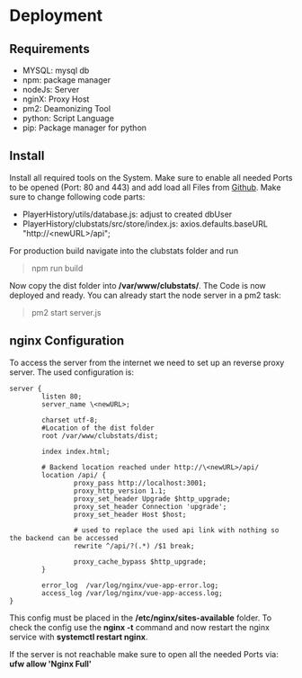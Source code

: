 # Deployment

## Requirements

 - MYSQL: mysql db
 - npm: package manager
 - nodeJs: Server
 - nginX: Proxy Host
 - pm2: Deamonizing Tool
 - python: Script Language
 - pip: Package manager for python

## Install

Install all required tools on the System. Make sure to enable all needed Ports to be opened (Port: 80 and 443) and add load all Files from [Github](https://github.com/2Typpi/PlayerHistory.git). Make sure to change following code parts:

- PlayerHistory/utils/database.js: adjust to created dbUser
- PlayerHistory/clubstats/src/store/index.js: axios.defaults.baseURL "http://\<newURL>/api";

For production build navigate into the clubstats folder and run

> npm run build
 
Now copy the dist folder into **/var/www/clubstats/**. The Code is now deployed and ready. You can already start the node server in a pm2 task: 

> pm2 start server.js

## nginx Configuration

To access the server from the internet we need to set up an reverse proxy server. The used configuration is: 

```
server {
        listen 80;
        server_name \<newURL>;

        charset utf-8;
        #Location of the dist folder
        root /var/www/clubstats/dist;

        index index.html;

      	# Backend location reached under http://\<newURL>/api/
        location /api/ {
                proxy_pass http://localhost:3001;
                proxy_http_version 1.1;
                proxy_set_header Upgrade $http_upgrade;
                proxy_set_header Connection 'upgrade';
                proxy_set_header Host $host;

                # used to replace the used api link with nothing so the backend can be accessed
                rewrite ^/api/?(.*) /$1 break;

                proxy_cache_bypass $http_upgrade;
        }

        error_log  /var/log/nginx/vue-app-error.log;
        access_log /var/log/nginx/vue-app-access.log;
}
```

This config must be placed in the **/etc/nginx/sites-available** folder. To check the config use the **nginx -t** command and now restart the nginx service with **systemctl restart nginx**. 

If the server is not reachable make sure to open all the needed Ports via: **ufw allow 'Nginx Full'**
